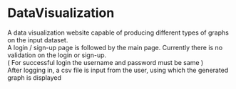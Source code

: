 # DataVisualization

A data visualization website capable of producing different types of graphs on the input dataset. <br>
A login / sign-up page is followed by the main page. Currently there is no validation on the login or sign-up. <br>
( For successful login the username and password must be same ) <br>
After logging in, a csv file is input from the user, using which the generated graph is displayed
